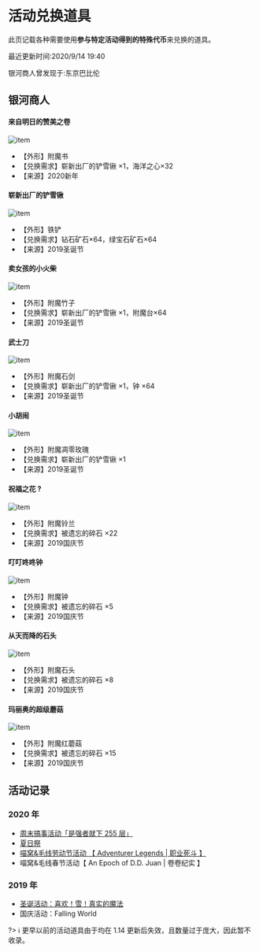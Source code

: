 # 活动兑换道具

此页记载各种需要使用**参与特定活动得到的特殊代币**来兑换的道具。

最近更新时间:2020/9/14 19:40

银河商人曾发现于:东京巴比伦

## 银河商人

#### 来自明日的赞美之卷
![item](../../assets/images/items/activity-exclusive/来自明日的赞美之卷.png)
- 【外形】附魔书
- 【兑换需求】崭新出厂的铲雪锹 ×1，海洋之心×32
- 【来源】2020新年

#### 崭新出厂的铲雪锹
![item](../../assets/images/items/activity-exclusive/崭新出厂的铲雪锹.png)
- 【外形】铁铲
- 【兑换需求】钻石矿石×64，绿宝石矿石×64
- 【来源】2019圣诞节

#### 卖女孩的小火柴
![item](../../assets/images/items/activity-exclusive/卖女孩的小火柴.png)
- 【外形】附魔竹子
- 【兑换需求】崭新出厂的铲雪锹 ×1，附魔台×64
- 【来源】2019圣诞节

#### 武士刀
![item](../../assets/images/items/activity-exclusive/武士刀.png)
- 【外形】附魔石剑
- 【兑换需求】崭新出厂的铲雪锹 ×1，钟 ×64
- 【来源】2019圣诞节

#### 小胡闹
![item](../../assets/images/items/activity-exclusive/小胡闹.png)
- 【外形】附魔凋零玫瑰
- 【兑换需求】崭新出厂的铲雪锹 ×1
- 【来源】2019圣诞节

#### 祝福之花 ?
![item](../../assets/images/items/activity-exclusive/祝福之花.png)
- 【外形】附魔铃兰
- 【兑换需求】被遗忘的碎石 ×22
- 【来源】2019国庆节

#### 叮叮咚咚钟
![item](../../assets/images/items/activity-exclusive/叮叮咚咚钟.png)
- 【外形】附魔钟
- 【兑换需求】被遗忘的碎石 ×5
- 【来源】2019国庆节

#### 从天而降的石头
![item](../../assets/images/items/activity-exclusive/从天而降的石头.png)
- 【外形】附魔石头
- 【兑换需求】被遗忘的碎石 ×8
- 【来源】2019国庆节

#### 玛丽奥的超级蘑菇
![item](../../assets/images/items/activity-exclusive/玛丽奥的超级蘑菇.png)
- 【外形】附魔红蘑菇
- 【兑换需求】被遗忘的碎石 ×15
- 【来源】2019国庆节

## 活动记录

### 2020 年

- [周末搞事活动「是强者就下 255 层」](space/items/activity-exclusive/2020-September-12.md)
- [夏日祭](space/items/activity-exclusive/2020-natsu-matsuri.md)
- [喵窝&毛线劳动节活动 【 Adventurer Legends | 职业死斗 】](space/items/activity-exclusive/2020-labour-day.md)
- 喵窝&毛线春节活动【 An Epoch of D.D. Juan | 卷卷纪实 】

### 2019 年

- [圣诞活动：喜欢！雪！真实的魔法](space/items/activity-exclusive/2019-xmas.md)
- 国庆活动：Falling World

?> :information_source: 更早以前的活动道具由于均在 1.14 更新后失效，且数量过于庞大，因此暂不收录。
